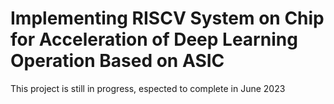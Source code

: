 # Implementing RISCV System on Chip for Acceleration of Deep Learning Operation Based on ASIC

This project is still in progress, espected to complete in June 2023
